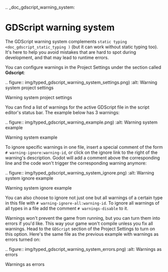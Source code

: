 .. _doc_gdscript_warning_system:

GDScript warning system
=======================

The GDScript warning system complements `static typing <doc_gdscript_static_typing )`
(but it can work without static typing too). It's here to help you avoid
mistakes that are hard to spot during development, and that may lead
to runtime errors.

You can configure warnings in the Project Settings under the section
called **Gdscript**:

.. figure:: img/typed_gdscript_warning_system_settings.png)
   :alt: Warning system project settings

   Warning system project settings

You can find a list of warnings for the active GDScript file in the
script editor's status bar. The example below has 3 warnings:

.. figure:: img/typed_gdscript_warning_example.png)
   :alt: Warning system example

   Warning system example

To ignore specific warnings in one file, insert a special comment of the
form `# warning-ignore:warning-id`, or click on the ignore link to the
right of the warning's description. Godot will add a comment above the
corresponding line and the code won't trigger the corresponding warning
anymore:

.. figure:: img/typed_gdscript_warning_system_ignore.png)
   :alt: Warning system ignore example

   Warning system ignore example

You can also choose to ignore not just one but all warnings of a certain
type in this file with `# warning-ignore-all:warning-id`. To ignore all
warnings of all types in a file add the comment `# warnings-disable` to it.

Warnings won't prevent the game from running, but you can turn them into
errors if you'd like. This way your game won't compile unless you fix
all warnings. Head to the `GDScript` section of the Project Settings to
turn on this option. Here's the same file as the previous example with
warnings as errors turned on:

.. figure:: img/typed_gdscript_warning_system_errors.png)
   :alt: Warnings as errors

   Warnings as errors
